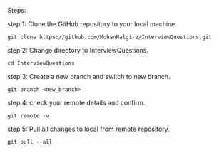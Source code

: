 
Steps:

step 1: Clone the GitHub repository to your local machine

```Git
git clone https://github.com/MohanNalgire/InterviewQuestions.git
```

step 2: Change directory to InterviewQuestions.

```CLI
cd InterviewQuestions
```

step 3: Create a new branch and switch to new branch.

```Git
git branch <new_branch>
```

step 4: check your remote details and confirm.

```Git
git remote -v
```

step 5: Pull all changes to local from remote repository.

```Git
git pull --all
```
